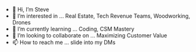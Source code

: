- 👋 Hi, I’m Steve
- 👀 I’m interested in ... Real Estate, Tech Revenue Teams, Woodworking, Drones
- 🌱 I’m currently learning ... Coding, CSM Mastery
- 💞️ I’m looking to collaborate on ... Maximizing Customer Value
- 📫 How to reach me ... slide into my DMs

<!---
ultimated1228/ultimated1228 is a ✨ special ✨ repository because its `README.md` (this file) appears on your GitHub profile.
You can click the Preview link to take a look at your changes.
--->
